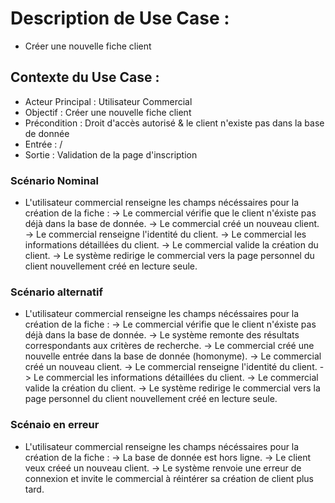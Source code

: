 # Description de Use Case :
 - Créer une nouvelle fiche client

## Contexte du Use Case :
 - Acteur Principal : Utilisateur Commercial
 - Objectif : Créer une nouvelle fiche client
 - Précondition : Droit d'accès autorisé & le client n'existe pas dans la base de donnée
 - Entrée : /
 - Sortie : Validation de la page d'inscription

### Scénario Nominal
 - L'utilisateur commercial renseigne les champs nécéssaires pour la création de la fiche :
 -> Le commercial vérifie que le client n'éxiste pas déjà dans la base de donnée.
 -> Le commercial créé un nouveau client.
 -> Le commercial renseigne l'identité du client.
 -> Le commercial les informations détaillées du client.
 -> Le commercial valide la création du client.
 -> Le système redirige le commercial vers la page personnel du client nouvellement créé en lecture seule.

### Scénario alternatif
 - L'utilisateur commercial renseigne les champs nécéssaires pour la création de la fiche :
 -> Le commercial vérifie que le client n'éxiste pas déjà dans la base de donnée.
 -> Le système remonte des résultats correspondants aux critères de recherche.
 -> Le commercial créé une nouvelle entrée dans la base de donnée (homonyme).
 -> Le commercial créé un nouveau client.
 -> Le commercial renseigne l'identité du client.
 -> Le commercial les informations détaillées du client.
 -> Le commercial valide la création du client.
 -> Le système redirige le commercial vers la page personnel du client nouvellement créé en lecture seule.

### Scénaio en erreur
- L'utilisateur commercial renseigne les champs nécéssaires pour la création de la fiche :
-> La base de donnée est hors ligne.
-> Le client veux créeé un nouveau client.
-> Le système renvoie une erreur de connexion et invite le commercial à réintérer sa création de client plus tard.